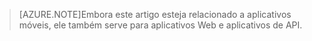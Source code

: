 > [AZURE.NOTE]Embora este artigo esteja relacionado a aplicativos móveis, ele também serve para aplicativos Web e aplicativos de API.

<!---HONumber=Oct15_HO3-->